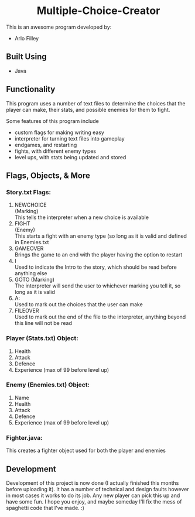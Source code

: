 <h1 align='center'>Multiple-Choice-Creator</h1>

This is an awesome program developed by:

- Arlo Filley
 
<h2 align='left'>Built Using</h2>
<ul>
	<li>Java
</ul>


<h2 align='left'>Functionality</h2>

This program uses a number of text files to determine the choices that the player can make, their stats, and possible enemies for them to fight.


Some features of this program include
- custom flags for making writing easy
- interpreter for turning text files into gameplay
- endgames, and restarting
- fights, with different enemy types
- level ups, with stats being updated and stored
  

<h2 align='left'>Flags, Objects, & More</h2>

<h3>Story.txt Flags:</h3>
<ol>
	<li>NEWCHOICE<br>(Marking)<br>This tells the interpreter when a new choice is available<br>
  <li>FIGHT<br>(Enemy)<br>This starts a fight with an enemy type (so long as it is valid and defined in Enemies.txt<br>
  <li>GAMEOVER<br>Brings the game to an end with the player having the option to restart<br>
  <li>I<br>Used to indicate the Intro to the story, which should be read before anything else
  <li>GOTO (Marking)<br>The interpreter will send the user to whichever marking you tell it, so long as it is valid
  <li>A:<br>Used to mark out the choices that the user can make
  <li>FILEOVER<br>Used to mark out the end of the file to the interpreter, anything beyond this line will not be read
</ol>

<h3>Player (Stats.txt) Object:</h3>
<ol>
	<li>Health
  <li>Attack
	<li>Defence
	<li>Experience (max of 99 before level up)
</ol>
  
<h3>Enemy (Enemies.txt) Object:</h3>
<ol>
  <li>Name
  <li>Health
  <li>Attack
  <li>Defence
  <li>Experience (max of 99 before level up)
</ol>

<h3>Fighter.java:</h3>
This creates a fighter object used for both the player and enemies

<h2 align='left'>Development</h2>
Development of this project is now done (I actually finished this months before uploading it). It has a number of technical and design faults however in most cases it works to do its job. Any new player can pick this up and have some fun. I hope you enjoy, and maybe someday I'll fix the mess of spaghetti code that I've made. :)
